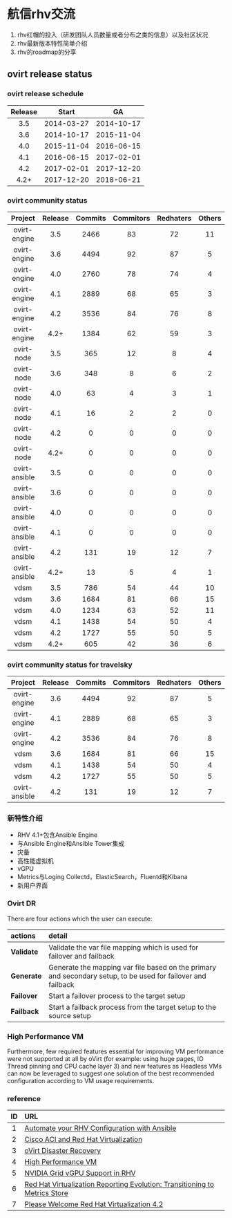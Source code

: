 # 航信rhv交流
1. rhv红帽的投入（研发团队人员数量或者分布之类的信息）以及社区状况
2. rhv最新版本特性简单介绍
3. rhv的roadmap的分享

## ovirt release status

### ovirt release schedule

Release|Start|GA
:-:|:--------:|:--------:
3.5|2014-03-27|2014-10-17
3.6|2014-10-17|2015-11-04
4.0|2015-11-04|2016-06-15
4.1|2016-06-15|2017-02-01
4.2|2017-02-01|2017-12-20
4.2+|2017-12-20|2018-06-21

### ovirt community status

Project|Release|Commits|Commitors|Redhaters|Others 
:----------:|:-:|:--:|:-:|:-:|:-:
ovirt-engine|3.5|2466|83|72|11
ovirt-engine|3.6|4494|92|87|5
ovirt-engine|4.0|2760|78|74|4
ovirt-engine|4.1|2889|68|65|3
ovirt-engine|4.2|3536|84|76|8
ovirt-engine|4.2+|1384|62|59|3
ovirt-node|3.5|365|12|8|4
ovirt-node|3.6|348|8|6|2
ovirt-node|4.0|63|4|3|1
ovirt-node|4.1|16|2|2|0
ovirt-node|4.2|0|0|0|0
ovirt-node|4.2+|0|0|0|0
ovirt-ansible|3.5|0|0|0|0
ovirt-ansible|3.6|0|0|0|0
ovirt-ansible|4.0|0|0|0|0
ovirt-ansible|4.1|0|0|0|0
ovirt-ansible|4.2|131|19|12|7
ovirt-ansible|4.2+|13|5|4|1
vdsm|3.5|786|54|44|10
vdsm|3.6|1684|81|66|15
vdsm|4.0|1234|63|52|11
vdsm|4.1|1438|54|50|4
vdsm|4.2|1727|55|50|5
vdsm|4.2+|605|42|36|6


### ovirt community status for travelsky

Project|Release|Commits|Commitors|Redhaters|Others 
:----------:|:-:|:--:|:-:|:-:|:-:
ovirt-engine|3.6|4494|92|87|5
ovirt-engine|4.1|2889|68|65|3
ovirt-engine|4.2|3536|84|76|8
vdsm|3.6|1684|81|66|15
vdsm|4.1|1438|54|50|4
vdsm|4.2|1727|55|50|5
ovirt-ansible|4.2|131|19|12|7

### 新特性介绍
- RHV 4.1+包含Ansible Engine
- 与Ansible Engine和Ansible Tower集成
- 灾备
- 高性能虚拟机
- vGPU
- Metrics与Loging Collectd，ElasticSearch，Fluentd和Kibana
- 新用户界面

### Ovirt DR
There are four actions which the user can execute: 

actions|detail
:------|:-------
**Validate**|Validate the var file mapping which is used for failover and failback 
**Generate**|Generate the mapping var file based on the primary and secondary setup, to be used for failover and failback
**Failover**|Start a failover process to the target setup
**Failback**|Start a failback process from the target setup to the source setup

### High Performance VM
Furthermore, few required features essential for improving VM performance were not supported at all by oVirt (for example: using huge pages, IO Thread pinning and CPU cache layer 3) and new features as Headless VMs can now be leveraged to suggest one solution of the best recommended configuration according to VM usage requirements.

### reference
ID|URL
:-:|:------
1|[Automate your RHV Configuration with Ansible](https://rhelblog.redhat.com/2017/11/20/automate-your-rhv-configuration-with-ansible/)
2|[Cisco ACI and Red Hat Virtualization](https://www.cisco.com/c/en/us/td/docs/switches/datacenter/aci/apic/sw/kb/b_Cisco_ACI_Red_Hat_Virtualization.html)
3|[oVirt Disaster Recovery](https://github.com/oVirt/ovirt-ansible-disaster-recovery)
4|[High Performance VM](https://www.ovirt.org/develop/release-management/features/virt/high-performance-vm/)
5|[NVIDIA Grid vGPU Support in RHV](https://access.redhat.com/solutions/3221241)
6|[Red Hat Virtualization Reporting Evolution: Transitioning to Metrics Store](https://rhelblog.redhat.com/2017/05/23/red-hat-virtualization-reporting-evolution-transitioning-to-metrics-store/)
7|[Please Welcome Red Hat Virtualization 4.2](https://rhelblog.redhat.com/2018/05/15/please-welcome-red-hat-virtualization-4-2/)
